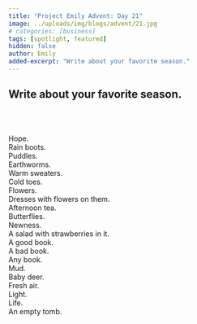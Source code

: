```yaml
---
title: "Project Emily Advent: Day 21"
image: ../uploads/img/blogs/advent/21.jpg
# categories: [business]
tags: [spotlight, featured]
hidden: false
author: Emily
added-excerpt: "Write about your favorite season."
---
```


<style> em {color: black;} p a {color: #f0506e;}</style>

## Write about your favorite season.

<br>
<br>

Hope.<br>
Rain boots.<br>
Puddles.<br>
Earthworms.<br>
Warm sweaters.<br>
Cold toes.<br>
Flowers.<br>
Dresses with flowers on them.<br>
Afternoon tea.<br>
Butterflies.<br>
Newness.<br>
A salad with strawberries in it.<br>
A good book.<br>
A bad book.<br>
Any book.<br>
Mud.<br>
Baby deer.<br>
Fresh air.<br>
Light.<br>
Life.<br>
An empty tomb.<br>
